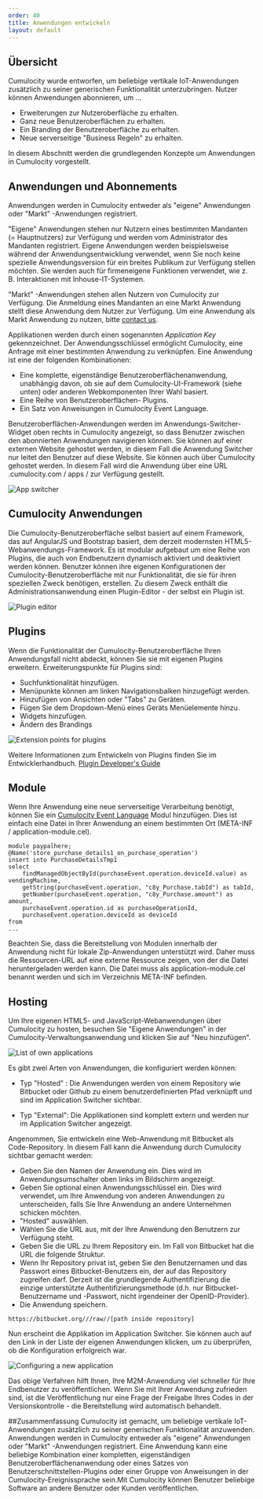 ```yaml
---
order: 40
title: Anwendungen entwickeln
layout: default 
---
```


## Übersicht


Cumulocity wurde entworfen, um beliebige vertikale IoT-Anwendungen zusätzlich zu seiner generischen Funktionalität unterzubringen. Nutzer können Anwendungen abonnieren, um ...

* Erweiterungen zur Nutzeroberfläche zu erhalten.
* Ganz neue Benutzeroberflächen zu erhalten.
* Ein Branding der Benutzeroberfläche zu erhalten.
* Neue serverseitige "Business Regeln" zu erhalten.

In diesem Abschnitt werden die grundlegenden Konzepte um Anwendungen in Cumulocity vorgestellt.

## Anwendungen und Abonnements

Anwendungen werden in Cumulocity entweder als "eigene" Anwendungen oder "Markt" -Anwendungen registriert.

"Eigene" Anwendungen stehen nur Nutzern eines bestimmten Mandanten (= Hauptnutzers) zur Verfügung und werden vom Administrator des Mandanten registriert. Eigene Anwendungen werden beispielsweise während der Anwendungsentwicklung verwendet, wenn Sie noch keine spezielle Anwendungsversion für ein breites Publikum zur Verfügung stellen möchten. Sie werden auch für firmeneigene Funktionen verwendet, wie z. B. Interaktionen mit Inhouse-IT-Systemen.

"Markt" -Anwendungen stehen allen Nutzern von Cumulocity zur Verfügung. Die Anmeldung eines Mandanten an eine Markt Anwendung stellt diese Anwendung dem Nutzer zur Verfügung. Um eine Anwendung als Markt Anwendung zu nutzen, bitte [contact us](mailto:info@cumulocity.com).

Applikationen werden durch einen sogenannten *Application Key* gekennzeichnet. Der Anwendungsschlüssel ermöglicht Cumulocity, eine Anfrage mit einer bestimmten Anwendung zu verknüpfen.
Eine Anwendung ist eine der folgenden Kombinationen:

* Eine komplette, eigenständige Benutzeroberflächenanwendung, unabhängig davon, ob sie auf dem Cumulocity-UI-Framework (siehe unten) oder anderen Webkomponenten Ihrer Wahl basiert.
* Eine Reihe von Benutzeroberflächen- Plugins.
* Ein Satz von Anweisungen in Cumulocity Event Language.

Benutzeroberflächen-Anwendungen werden im Anwendungs-Switcher-Widget oben rechts in Cumulocity angezeigt, so dass Benutzer zwischen den abonnierten Anwendungen navigieren können. Sie können auf einer externen Website gehostet werden, in diesem Fall die Anwendung Switcher nur leitet den Benutzer auf diese Website. Sie können auch über Cumulocity gehostet werden. In diesem Fall wird die Anwendung über eine URL <tenant> .cumulocity.com / apps / <application> zur Verfügung gestellt.

![App switcher](/guides/concepts-guide/appswitcher.png)

## Cumulocity Anwendungen

Die Cumulocity-Benutzeroberfläche selbst basiert auf einem Framework, das auf AngularJS und Bootstrap basiert, dem derzeit modernsten HTML5-Webanwendungs-Framework. Es ist modular aufgebaut um eine Reihe von Plugins, die auch von Endbenutzern dynamisch aktiviert und deaktiviert werden können. Benutzer können ihre eigenen Konfigurationen der Cumulocity-Benutzeroberfläche mit nur Funktionalität, die sie für ihren speziellen Zweck benötigen, erstellen. Zu diesem Zweck enthält die Administrationsanwendung einen Plugin-Editor - der selbst ein Plugin ist.

![Plugin editor](/guides/concepts-guide/plugineditor.png)

## Plugins

Wenn die Funktionalität der Cumulocity-Benutzeroberfläche Ihren Anwendungsfall nicht abdeckt, können Sie sie mit eigenen Plugins erweitern. Erweiterungspunkte für Plugins sind:

* Suchfunktionalität hinzufügen.
* Menüpunkte können am linken Navigationsbalken hinzugefügt werden.
* Hinzufügen von Ansichten oder "Tabs" zu Geräten. 
* Fügen Sie dem Dropdown-Menü eines Geräts Menüelemente hinzu. 
* Widgets hinzufügen.
* Ändern des Brandings


![Extension points for plugins](/guides/concepts-guide/extensionpoints.png)

Weitere Informationen zum Entwickeln von Plugins finden Sie im Entwicklerhandbuch. [Plugin Developer's Guide](/guides/web/introduction)

## Module

Wenn Ihre Anwendung eine neue serverseitige Verarbeitung benötigt, können Sie ein [Cumulocity Event Language](/guides/reference/real-time-statements) Modul hinzufügen. Dies ist einfach eine Datei in Ihrer Anwendung an einem bestimmten Ort (META-INF / application-module.cel).

	module paypalhere;
	@Name('store_purchase_details1_on_purchase_operation')
	insert into PurchaseDetailsTmp1
	select
	    findManagedObjectById(purchaseEvent.operation.deviceId.value) as vendingMachine,
	    getString(purchaseEvent.operation, "c8y_Purchase.tabId") as tabId,
	    getNumber(purchaseEvent.operation, "c8y_Purchase.amount") as amount,
	    purchaseEvent.operation.id as purchaseOperationId,
	    purchaseEvent.operation.deviceId as deviceId
	from
	...

Beachten Sie, dass die Bereitstellung von Modulen innerhalb der Anwendung nicht für lokale Zip-Anwendungen unterstützt wird. Daher muss die Ressourcen-URL auf eine externe Ressource zeigen, von der die Datei heruntergeladen werden kann. Die Datei muss als application-module.cel benannt werden und sich im Verzeichnis META-INF befinden.

## Hosting

Um Ihre eigenen HTML5- und JavaScript-Webanwendungen über Cumulocity zu hosten, besuchen Sie "Eigene Anwendungen" in der Cumulocity-Verwaltungsanwendung und klicken Sie auf "Neu hinzufügen".

![List of own applications](/guides/concepts-guide/ownapplications.png)

Es gibt zwei Arten von Anwendungen, die konfiguriert werden können:

-   Typ "Hosted" : Die Anwendungen werden von einem Repository wie Bitbucket oder Github zu einem benutzerdefinierten Pfad verknüpft und sind im Application Switcher sichtbar.
 
-   Typ "External": Die Applikationen sind komplett extern und werden nur im Application Switcher angezeigt.
 
Angenommen, Sie entwickeln eine Web-Anwendung mit Bitbucket als Code-Repository. In diesem Fall kann die Anwendung durch Cumulocity sichtbar gemacht werden:

-   Geben Sie den Namen der Anwendung ein. Dies wird im Anwendungsumschalter oben links im Bildschirm angezeigt.
-   Geben Sie optional einen Anwendungsschlüssel ein. Dies wird verwendet, um Ihre Anwendung von anderen Anwendungen zu unterscheiden, falls Sie Ihre Anwendung an andere Unternehmen schicken möchten.
-   "Hosted" auswählen.
-   Wählen Sie die URL aus, mit der Ihre Anwendung den Benutzern zur Verfügung steht.
-   Geben Sie die URL zu Ihrem Repository ein. Im Fall von Bitbucket hat die URL die folgende Struktur.
-   Wenn Ihr Repository privat ist, geben Sie den Benutzernamen und das Passwort eines Bitbucket-Benutzers ein, der auf das Repository zugreifen darf. Derzeit ist die grundlegende Authentifizierung die einzige unterstützte Authentifizierungsmethode (d.h. nur Bitbucket-Benutzername und -Passwort, nicht irgendeiner der OpenID-Provider).
-   Die Anwendung speichern.

<pre><code>https://bitbucket.org/<bitbucket user>/<bitbucket repository>/raw/<branch>/[path inside repository]</code></pre>

Nun erscheint die Applikation im Application Switcher. Sie können auch auf den Link in der Liste der eigenen Anwendungen klicken, um zu überprüfen, ob die Konfiguration erfolgreich war.

![Configuring a new application](/guides/concepts-guide/ownapplicationdetail.png)

Das obige Verfahren hilft Ihnen, Ihre M2M-Anwendung viel schneller für Ihre Endbenutzer zu veröffentlichen. Wenn Sie mit Ihrer Anwendung zufrieden sind, ist die Veröffentlichung nur eine Frage der Freigabe Ihres Codes in der Versionskontrolle - die Bereitstellung wird automatisch behandelt.

##Zusammenfassung
Cumulocity ist gemacht, um beliebige vertikale IoT-Anwendungen zusätzlich zu seiner generischen Funktionalität anzuwenden. Anwendungen werden in Cumulocity entweder als "eigene" Anwendungen oder "Markt" -Anwendungen registriert. Eine Anwendung kann eine beliebige Kombination einer kompletten, eigenständigen Benutzeroberflächenanwendung oder eines Satzes von Benutzerschnittstellen-Plugins oder einer Gruppe von Anweisungen in der Cumulocity-Ereignissprache sein.Mit Cumulocity können Benutzer beliebige Software an andere Benutzer oder Kunden veröffentlichen.
